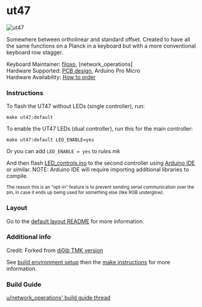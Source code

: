 # ut47

![ut47](https://i.imgur.com/ZDKZQaj.jpg)

Somewhere between ortholinear and standard offset. Created to have all the same functions on a Planck in a keyboard but with a more conventional keyboard row stagger.

Keyboard Maintainer: [filoxo](https://github.com/filoxo), [network_operations]  
Hardware Supported: [PCB design](http://www.40percent.club/2016/10/gnap-20-plateless.html), Arduino Pro Micro  
Hardware Availability: [How to order](http://www.40percent.club/2017/03/ordering-pcb.html)

### Instructions

To flash the UT47 without LEDs (single controller), run:

    make ut47:default

To enable the UT47 LEDs (dual controller), run this for the main controller:

    make ut47:default LED_ENABLE=yes

Or you can add `LED_ENABLE = yes` to *rules.mk*

And then flash [LED_controls.ino](LED_controls.ino) to the second controller using [Arduino IDE](https://www.arduino.cc/en/Main/Software) or similar. NOTE: Arduino IDE will require importing additional libraries to compile. 

<small>The reason this is an "opt-in" feature is to prevent sending serial communication over the pin, in case it ends up being used for something else (like RGB underglow).</small>

### Layout

Go to the [default layout README](keymaps/default/readme.md) for more information.

### Additional info

Credit: Forked from [di0ib TMK version](https://github.com/di0ib/tmk_keyboard/tree/master/keyboard/gnap)

See [build environment setup](https://docs.qmk.fm/build_environment_setup.html) then the [make instructions](https://docs.qmk.fm/make_instructions.html) for more information.

### Build Guide

[u/network_operations' build guide thread](https://www.reddit.com/r/MechanicalKeyboards/comments/7wqktu/gnap_the_cheap_40/)

